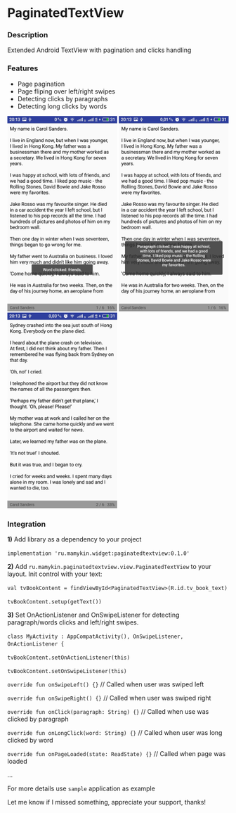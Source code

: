 # PaginatedTextView

### [](https://github.com/mamykin-av/PaginatedTextView/#description)Description
Extended Android TextView with pagination and clicks handling

### [](https://github.com/mamykin-av/PaginatedTextView#features)Features

-   Page pagination
-   Page fliping over left/right swipes
-   Detecting clicks by paragraphs
-   Detecting long clicks by words

<img src="/screens/word_clicked.jpg" width="250" />    <img src="/screens/paragraph_clicked.jpg" width="250" />    <img src="/screens/second_page.jpg" width="250" />

### [](https://github.com/mamykin-av/PaginatedTextView#integration)Integration

**1)**  Add library as a dependency to your project

`implementation 'ru.mamykin.widget:paginatedtextview:0.1.0'`

**2)**  Add `ru.mamykin.paginatedtextview.view.PaginatedTextView` to your layout.
Init control with your text:

`val tvBookContent = findViewById<PaginatedTextView>(R.id.tv_book_text)`

`tvBookContent.setup(getText())`

**3)**  Set OnActionListener and OnSwipeListener for detecting paragraph/words clicks and left/right swipes.

`class MyActivity : AppCompatActivity(), OnSwipeListener, OnActionListener {`

`tvBookContent.setOnActionListener(this)`

`tvBookContent.setOnSwipeListener(this)`

`override fun onSwipeLeft() {}` // Called when user was swiped left

`override fun onSwipeRight() {}` // Called when user was swiped right

`override fun onClick(paragraph: String) {}` // Called when use was clicked by paragraph

`override fun onLongClick(word: String) {}` // Called when user was long clicked by word

`override fun onPageLoaded(state: ReadState) {}` // Called when page was loaded

...

For more details use `sample` application as example

Let me know if I missed something, appreciate your support, thanks!
